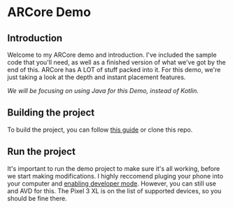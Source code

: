# ARCore Demo

## Introduction
Welcome to my ARCore demo and introduction. I've included the sample code that you'll need, 
as well as a finished version of what we've got by the end of this. ARCore has A LOT of stuff 
packed into it. For this demo, we're just taking a look at the depth and instant placement
features. 

_We will be focusing on using Java for this Demo, instead of Kotlin._

## Building the project
To build the project, you can follow [this guide](https://developers.google.com/ar/develop/java/quickstart)
or clone this repo.

## Run the project
It's important to run the demo project to make sure it's all working, before we start making modifications.
I highly reccomend pluging your phone into your computer and 
[enabling developer mode](https://www.howtogeek.com/129728/how-to-access-the-developer-options-menu-and-enable-usb-debugging-on-android-4.2/). 
However, you can still use and AVD for this. The Pixel 3 XL is on the list of supported devices, so you 
should be fine there. 

##
